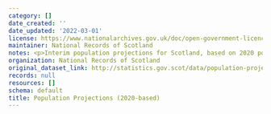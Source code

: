 ```yaml
---
category: []
date_created: ''
date_updated: '2022-03-01'
license: https://www.nationalarchives.gov.uk/doc/open-government-licence/version/3/
maintainer: National Records of Scotland
notes: <p>Interim population projections for Scotland, based on 2020 population estimates</p>
organization: National Records of Scotland
original_dataset_link: http://statistics.gov.scot/data/population-projections-2020-based
records: null
resources: []
schema: default
title: Population Projections (2020-based)
---
```


